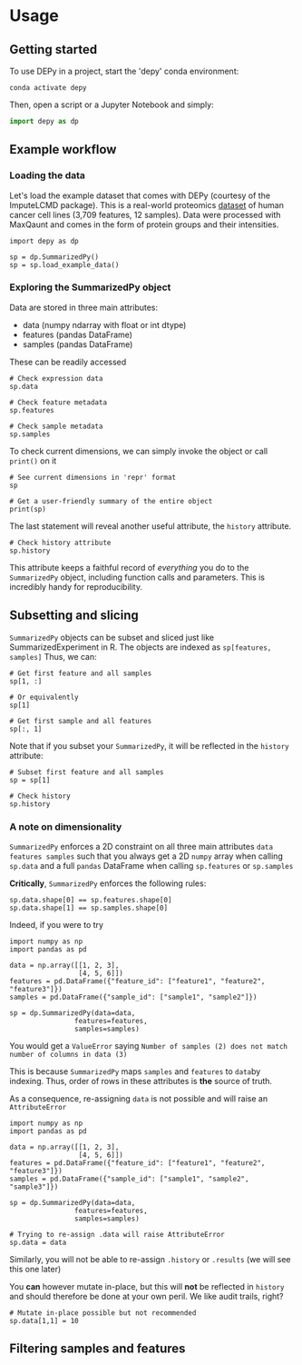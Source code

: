 # Usage
## Getting started
To use DEPy in a project, start the 'depy' conda environment:

```Sh
conda activate depy
```
Then, open a script or a Jupyter Notebook and simply:
```python
import depy as dp
```

## Example workflow
### Loading the data
Let's load the example dataset that comes with DEPy (courtesy of the ImputeLCMD package).
This is a real-world proteomics [dataset](https://proteomecentral.proteomexchange.org/cgi/GetDataset?ID=PXD000438)
of human cancer cell lines (3,709 features, 12 samples).
Data were processed with MaxQaunt and comes in the form of protein groups and their intensities.
```Py
import depy as dp

sp = dp.SummarizedPy()
sp = sp.load_example_data()
```
### Exploring the SummarizedPy object
Data are stored in three main attributes:
- data (numpy ndarray with float or int dtype)
- features (pandas DataFrame)
- samples (pandas DataFrame)

These can be readily accessed
```Py
# Check expression data
sp.data

# Check feature metadata
sp.features

# Check sample metadata
sp.samples
```
To check current dimensions, we can simply invoke the object or call ```print()``` on it
```Py
# See current dimensions in 'repr' format
sp

# Get a user-friendly summary of the entire object
print(sp)
```
The last statement will reveal another useful attribute, the ```history``` attribute.
```Py
# Check history attribute
sp.history
```
This attribute keeps a faithful record of *everything* you do to the ```SummarizedPy``` object, including function calls and parameters.
This is incredibly handy for reproducibility.

## Subsetting and slicing
```SummarizedPy``` objects can be subset and sliced just like SummarizedExperiment in R.
The objects are indexed as ```sp[features, samples]```
Thus, we can:

```Py
# Get first feature and all samples
sp[1, :]

# Or equivalently
sp[1]

# Get first sample and all features
sp[:, 1]
```
Note that if you subset your ```SummarizedPy```, it will be reflected in the ```history``` attribute:

```Py
# Subset first feature and all samples
sp = sp[1]

# Check history
sp.history
```

### A note on dimensionality
```SummarizedPy``` enforces a 2D constraint on all three main attributes ```data features samples```
such that you always get a 2D ```numpy``` array when calling ```sp.data``` and a full ```pandas```
DataFrame when calling ```sp.features``` or ```sp.samples```

**Critically**, ```SummarizedPy``` enforces the following rules:

```Py
sp.data.shape[0] == sp.features.shape[0]
sp.data.shape[1] == sp.samples.shape[0]
```
Indeed, if you were to try
```Py
import numpy as np
import pandas as pd

data = np.array([[1, 2, 3],
                 [4, 5, 6]])
features = pd.DataFrame({"feature_id": ["feature1", "feature2", "feature3"]})
samples = pd.DataFrame({"sample_id": ["sample1", "sample2"]})

sp = dp.SummarizedPy(data=data,
                features=features,
                samples=samples)
```
You would get a ```ValueError``` saying ```Number of samples (2) does not match number of columns in data (3)```

This is because ```SummarizedPy``` maps ```samples``` and ```features``` to ```data```by indexing.
Thus, order of rows in these attributes is **the** source of truth.

As a consequence, re-assigning ```data``` is not possible and will raise an ```AttributeError```

```Py
import numpy as np
import pandas as pd

data = np.array([[1, 2, 3],
                 [4, 5, 6]])
features = pd.DataFrame({"feature_id": ["feature1", "feature2", "feature3"]})
samples = pd.DataFrame({"sample_id": ["sample1", "sample2", "sample3"]})

sp = dp.SummarizedPy(data=data,
                features=features,
                samples=samples)

# Trying to re-assign .data will raise AttributeError
sp.data = data
```

Similarly, you will not be able to re-assign ```.history``` or ```.results``` (we will see this one later)

You **can** however mutate in-place, but this will **not** be reflected in ```history```
and should therefore be done at your own peril. We like audit trails, right?
```Py
# Mutate in-place possible but not recommended
sp.data[1,1] = 10
```

## Filtering samples and features
